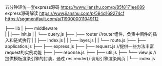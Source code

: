 五分钟轻仿一套express源码  https://www.jianshu.com/p/85f8171ee089
express源码解读  https://www.jianshu.com/p/594d169274cf     https://segmentfault.com/a/1190000011049112

├── lib
|   ├── middleware        
|   |   ├── init.js
|   |   └── query.js
├── ├── router        //router组件，负责中间件的插入和链式执行
|   |   ├── index.js
|   |   ├── layer.js
|   |   └── route.js
├── ├── application.js
├── ├── express.js
├── ├── request.js   //提供一些方法丰富 request的实例功能
├── ├── reponse.js
├── ├── util.js
├── └── view.js      //提供模板渲染引擎的封装，通过 res.render() 调用引擎渲染网页
|
└── index.js

